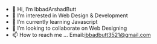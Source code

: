 - 👋 Hi, I’m IbbadArshadButt
- 👀 I’m interested in Web Design & Development
- 🌱 I’m currently learning Javascript
- 💞️ I’m looking to collaborate on Web Designing
- 📫 How to reach me ... Email:ibbadbutt3521@gmail.com
